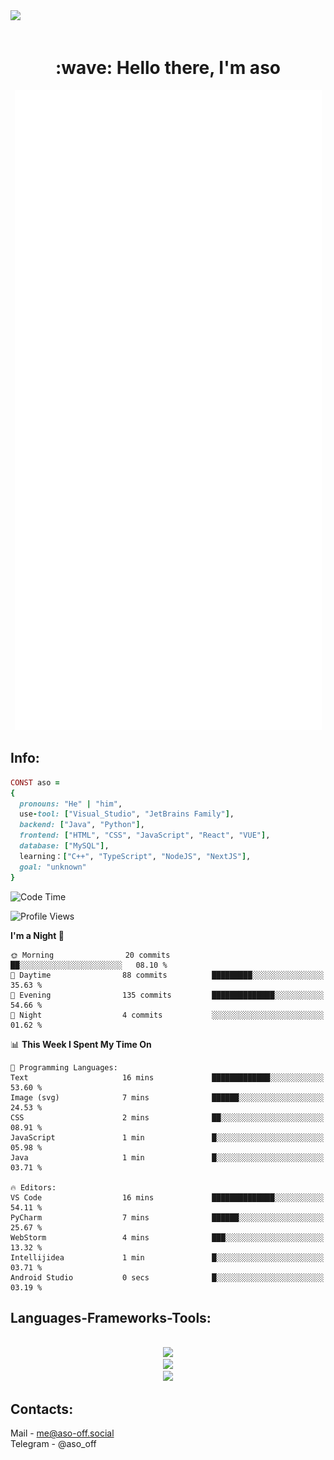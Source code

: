 <img src="https://github.com/Anmol-Baranwal/Cool-GIFs-For-GitHub/assets/74038190/d48893bd-0757-481c-8d7e-ba3e163feae7" />
<br><br>
<h1 align="center" id="macropower-title">:wave: Hello there, I'm aso</h1>
<p align="center"><img src="https://raw.githubusercontent.com/aso-off/aso-off/main/github-metrics.svg" alt="GitHub Streak" class="stats" /></p>
<!-- <p align="left"> My top-using languages: </p> -->
<!-- <p align="center"> <img src="https://github-readme-stats.vercel.app/api?username=aso-off&layout=compact&bg_color=22272E&text_color=9F9F9F" ></p> -->
<!-- <p align="center"> <img src="https://github-readme-stats.vercel.app/api/top-langs/?username=aso-off&layout=compact&bg_color=22272E&text_color=9F9F9F" ></p> -->
<p align="center">

## Info:
```ruby
CONST aso =
{
  pronouns: "He" | "him",
  use-tool: ["Visual_Studio", "JetBrains Family"],
  backend: ["Java", "Python"],
  frontend: ["HTML", "CSS", "JavaScript", "React", "VUE"],
  database: ["MySQL"],
  learning：["C++", "TypeScript", "NodeJS", "NextJS"],
  goal: "unknown"
}
```
<!--START_SECTION:waka-->
![Code Time](http://img.shields.io/badge/Code%20Time-38%20hrs%2023%20mins-blue)

![Profile Views](http://img.shields.io/badge/Profile%20Views-2456-blue)

**I'm a Night 🦉** 

```text
🌞 Morning                20 commits          ██░░░░░░░░░░░░░░░░░░░░░░░   08.10 % 
🌆 Daytime                88 commits          █████████░░░░░░░░░░░░░░░░   35.63 % 
🌃 Evening                135 commits         ██████████████░░░░░░░░░░░   54.66 % 
🌙 Night                  4 commits           ░░░░░░░░░░░░░░░░░░░░░░░░░   01.62 % 
```


📊 **This Week I Spent My Time On** 

```text
💬 Programming Languages: 
Text                     16 mins             █████████████░░░░░░░░░░░░   53.60 % 
Image (svg)              7 mins              ██████░░░░░░░░░░░░░░░░░░░   24.53 % 
CSS                      2 mins              ██░░░░░░░░░░░░░░░░░░░░░░░   08.91 % 
JavaScript               1 min               █░░░░░░░░░░░░░░░░░░░░░░░░   05.98 % 
Java                     1 min               █░░░░░░░░░░░░░░░░░░░░░░░░   03.71 % 

🔥 Editors: 
VS Code                  16 mins             ██████████████░░░░░░░░░░░   54.11 % 
PyCharm                  7 mins              ██████░░░░░░░░░░░░░░░░░░░   25.67 % 
WebStorm                 4 mins              ███░░░░░░░░░░░░░░░░░░░░░░   13.32 % 
Intellijidea             1 min               █░░░░░░░░░░░░░░░░░░░░░░░░   03.71 % 
Android Studio           0 secs              █░░░░░░░░░░░░░░░░░░░░░░░░   03.19 % 
```


<!--END_SECTION:waka-->

<h2 align="left">Languages-Frameworks-Tools: </h2>
<br/>
<div align="center">
<img src="https://skillicons.dev/icons?i=java,python,javascript,typescript&theme=dark" /><br>
  <img src="https://skillicons.dev/icons?i=html,css,react,vue,bootstrap,nodejs,nextjs,mysql&theme=dark" /><br>
  <img src="https://skillicons.dev/icons?i=vscode,idea,webstorm,git,figma,ps&theme=dark" /><br>
</div>

## Contacts:

Mail - me@aso-off.social
<br/>
Telegram - @aso_off
